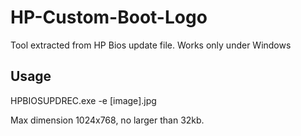 # HP-Custom-Boot-Logo
Tool extracted from HP Bios update file.
Works only under Windows
## Usage

HPBIOSUPDREC.exe -e [image].jpg

Max dimension 1024x768, no larger than 32kb.


